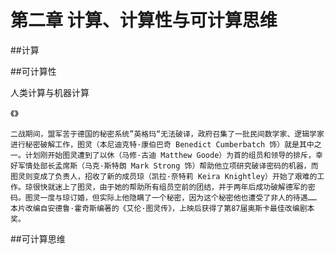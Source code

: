 # 第二章 计算、计算性与可计算思维

##计算

##可计算性

人类计算与机器计算

《》

`二战期间，盟军苦于德国的秘密系统”英格玛“无法破译，政府召集了一批民间数学家、逻辑学家进行秘密破解工作，图灵（本尼迪克特·康伯巴奇 Benedict Cumberbatch 饰）就是其中之一。计划刚开始图灵遭到了以休（马修·古迪 Matthew Goode）为首的组员和领导的排斥，幸好军情处部长孟席斯（马克·斯特朗 Mark Strong 饰）帮助他立项研究破译密码的机器，而图灵则变成了负责人，招收了新的成员琼（凯拉·奈特莉 Keira Knightley）开始了艰难的工作。琼很快就迷上了图灵，由于她的帮助所有组员空前的团结，并于两年后成功破解德军的密码。图灵一度与琼订婚，但实际上他隐瞒了一个秘密，因为这个秘密他也遭受了非人的待遇…… 本片改编自安德鲁·霍奇斯编著的《艾伦·图灵传》，上映后获得了第87届奥斯卡最佳改编剧本奖。`


##可计算思维